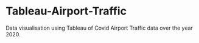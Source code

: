 # Tableau-Airport-Traffic
Data visualisation using Tableau of Covid Airport Traffic data over the year 2020.
